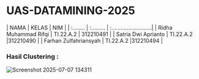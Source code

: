 # UAS-DATAMINING-2025

|  NAMA | KELAS  | NIM                    |
| :........ | :......... | :..........................|
| Ridha Muhammad Rifqi | TI.22.A.2 | 312210491 |
| Satria Dwi Aprianto | TI.22.A.2 |312210490 |
| Farhan Zulfahriansyah | TI.22.A.2 |312210494 |

### Hasil Clustering :
![Screenshot 2025-07-07 134311](https://github.com/user-attachments/assets/f0c33ec3-7a76-4c19-9313-8cdf9fdc46e5)


